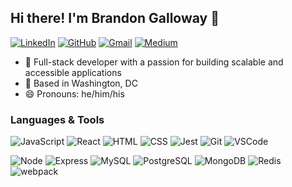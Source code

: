 ## Hi there! I'm Brandon Galloway 👋

[![LinkedIn](https://img.shields.io/badge/Brandon-Galloway%20-%230077B5.svg?&style=flat-square&logo=linkedin&logoColor=white&link=https://www.linkedin.com/in/brandon-galloway-5211b9b7/)](https://www.linkedin.com/in/brandon-galloway-5211b9b7/)
[![GitHub](https://img.shields.io/badge/thingetoo%20-%23121011.svg?&style=flat-square&logo=github&logoColor=white&link=https://github.com/thingetoo)](https://github.com/thingetoo)
[![Gmail](https://img.shields.io/badge/brandon.galloway2%20-%23D14836.svg?&&logo=gmail&logoColor=white&link=mailto:brandon.galloway2@gmail.com)](mailto:brandon.galloway2@gmail.com)
[![Medium](https://img.shields.io/badge/Medium-12100E?style=flat-square&logo=medium&logoColor=white)](https://brandongalloway.medium.com/)

- :office: Full-stack developer with a passion for building scalable and accessible applications
- :round_pushpin: Based in Washington, DC
- :smile: Pronouns: he/him/his

### Languages & Tools
![JavaScript](https://img.shields.io/badge/JavaScript%20-%23323330.svg?&style=flat-square&logo=javascript&logoColor=%23F7DF1E)
![React](https://img.shields.io/badge/React%20-%2320232a.svg?&style=flat-square&logo=react&logoColor=%2361DAFB)
![HTML](https://img.shields.io/badge/HTML5%20-%23E34F26.svg?&style=flat-square&logo=html5&logoColor=white)
![CSS](https://img.shields.io/badge/CSS3%20-%231572B6.svg?&style=flat-square&logo=css3&logoColor=white)
![Jest](https://img.shields.io/badge/Jest%20-%23C21325.svg?&style=flat-square&logo=Jest&logoColor=white)
![Git](https://img.shields.io/badge/Git%20-%23F05033.svg?&style=flat-square&logo=git&logoColor=white)
![VSCode](https://img.shields.io/badge/VS%20Code%20-%23007ACC.svg?&style=flat-square&logo=visual-studio-code&logoColor=white)

![Node](https://img.shields.io/badge/Node.js%20-%2343853D.svg?&style=flat-square&logo=node.js&logoColor=white)
![Express](https://img.shields.io/badge/Express%20-%23404d59.svg?&style=flat-square)
![MySQL](https://img.shields.io/badge/MySQL-%2300f.svg?&style=flat-square&logo=mysql&logoColor=white)
![PostgreSQL](https://img.shields.io/badge/PostgreSQL-%23316192.svg?&style=flat-square&logo=postgresql&logoColor=white)
![MongoDB](https://img.shields.io/badge/MongoDB-%234ea94b.svg?&style=flat-square&logo=mongodb&logoColor=white)
![Redis](https://img.shields.io/badge/-Redis-red?&style=flat-square)
![webpack](https://img.shields.io/badge/webpack%20-%238DD6F9.svg?&style=flat-square&logo=webpack&logoColor=black)
